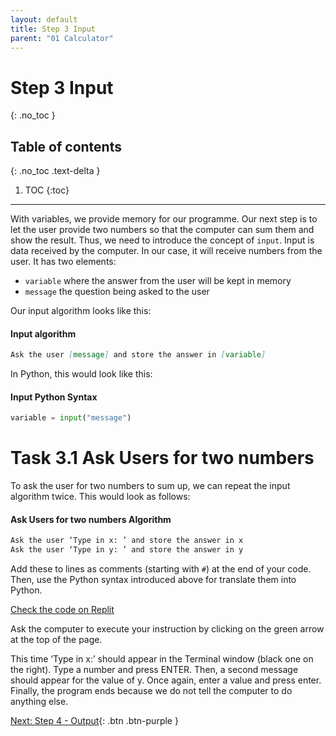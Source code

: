 ```yaml
---
layout: default
title: Step 3 Input
parent: "01 Calculator"
---
```


# Step 3 Input
{: .no_toc }

## Table of contents
{: .no_toc .text-delta }

1. TOC
{:toc}

---

With variables, we provide memory for our programme. Our next step is to let the user provide two numbers so that the computer can sum them and show the result. Thus, we need to introduce the concept of `input`. Input is data received by the computer. In our case, it will receive numbers from the user. It has two elements:

* `variable` where the answer from the user will be kept in memory
* `message` the question being asked to the user

Our input algorithm looks like this: 

#### Input algorithm

```markdown
Ask the user [message] and store the answer in [variable]
```

In Python, this would look like this:

#### Input Python Syntax

```python
variable = input("message")
```

# Task 3.1 Ask Users for two numbers

To ask the user for two numbers to sum up, we can repeat the input algorithm twice. This would look as follows:

#### Ask Users for two numbers Algorithm

```markdown
Ask the user ‘Type in x: ’ and store the answer in x
Ask the user ‘Type in y: ’ and store the answer in y
```

Add these to lines as comments (starting with `#`) at the end of your code. Then, use the Python syntax introduced above for translate them into Python.

[Check the code on Replit](https://repl.it/@IO1075/01-calculator-step3)

Ask the computer to execute your instruction by clicking on the green arrow at the top of the page.

This time ‘Type in x:’ should appear in the Terminal window (black one on the right). Type a number and press ENTER. Then, a second message should appear for the value of y. Once again, enter a value and press enter. Finally, the program ends because we do not tell the computer to do anything else.


[Next: Step 4 - Output]({{site.baseurl}}/assignments/01-calculator/step4){: .btn .btn-purple }